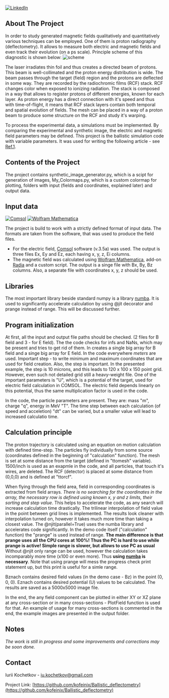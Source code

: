 [![LinkedIn][linkedin-shield]][linkedin-url]


<!-- ABOUT THE PROJECT -->
## About The Project

In order to study generated magnetic fields qualitatively and quantitatively various techniques can be
employed. One of them is proton radiography (deflectometry). It allows to measure both electric and magnetic fields and even track their evolution (on a ps scale).
Principle scheme of this diagnostic is shown below:
![scheme](https://user-images.githubusercontent.com/90211042/132966051-479b1cd8-1b48-48dc-8ff9-eb96ad0842e1.png)

The laser irradiates thin foil and thus creates a directed beam of protons. This beam is well-collimated and the proton energy distribution is wide.
The beam passes through the target (field) region and the protons are deflected in some way.
They are recorded by the radiochromic films (RCF) stack. RCF changes color when exposed to ionizing radiation. 
The stack is composed in a way that allows to register protons of different energies, known for each layer.
As proton energy has a direct connection with it's speed and thus with time-of-flight, it means that RCF stack layers contain both temporal and spatial evolution of fields.
The mesh can be placed in a way of a proton beam to produce some structure on the RCF and study it's warping.

To process the experimental data, a simulations must be implemented. By comparing the experimental and synthetic image, the electric and magnetic field parameters may be defined.
This project is the ballistic simulation code with variable parameters. It was used for writing the following article - see [Ref.1](https://iopscience.iop.org/article/10.1088/1742-6596/1686/1/012004).

## Contents of the Project
The project contains synthetic_image_generator.py, which is a scipt for generation of images, My_Colormaps.py, which is a custom colormap for plotting, folders with input (fields and coordinates, explained later) and output data.

## Input data
[![Comsol][Comsol-shield]][Comsol-url]
[![Wolfram Mathematica][Wolfram-shield]][Wolfram-url]

The project is build to work with a strictly defined format of input data. The formats are taken from the software, that was used to produce the field files.
* For the electric field, [Comsol](https://www.comsol.ru/) software (v.3.5a) was used. The output is three files Ex, Ey and Ez, each having x, y, z, Ei columns.
* The magnetic field was calculated using [Wolfram Mathematica](https://www.wolfram.com/mathematica/), add-on [Radia](https://www.esrf.fr/Accelerators/Groups/InsertionDevices/Software/Radia) and a custom script.
The output is a singe file with Bx, By, Bz columns. Also, a separate file with coordinates x, y, z should be used.

## Libraries
The most important library beside standard numpy is a library [numba](http://numba.pydata.org/). It is used to significantly accelerate calculation by using @jit decorator and prange instead of range. This will be discussed further.
## Program initialization
At first, all the input and output file paths should be checked. (2 files for B field and 3 - for E field). The the code checks for infs and NaNs, which may be present and tries to get rid of them.
In creates a single big array for B field and a singe big array for E field. In the code everywhere _meters_ are used.
Important step - to write minimum and maximum coordinates that are used for field creation. Also, the step is important. In the presented example, the step is 10 microns, and this leads to 120 x 100 x 150 point grid.
However, even such not detailed grid still a heavy-weight file.
One of the important parameters is "U", which is a potential of the target, used for electric field calculation in COMSOL. The electric field depends linearly on this potential, thus the same multiplication factor is used in the code.

In the code, the particle parameters are present. They are: mass "m", charge "q", energy in MeV "T".  The time step between each calculation (of speed and acceletion) "dt" can be varied, but a smaller value will lead to increased calculatio time.

## Calculation principle
The proton trajectory is calculated using an equation on motion calculation with defined time-step. The particles fly individually from some source (coordinates defined in the beginning of "calculation" function).
The mesh is set at some distance from the target (defined in "ttomesh" variable). 1500/inch is used as an exapmle in the code, and all particles, that touch it's wires, are deleted.
The RCF (detector) is placed at some distance from (0,0,0) and is defined at "ttorcf". 

When flying through the field area, field in corresponding coordinates is extracted from field arrays. _There is no searching for the coordinates in the array, the necessary row is defined using known x, y and z limits, their sorting and step value_.
This helps to accelerate the code, as any search will increase calculation time drastically.
The trilinear interpolation of field value in the point between grid lines is implemented. The results look cleaner with interpolation turned on, however it takes much more time than taking a closest value. 
The @njit(parallel=True) uses the numba library and accelerates code significantly. In the demo code itself ("calculation" function) the "prange" is used instead of range. 
__The main difference is that prange uses all the CPU cores at 100%! Thus the PC is hard to use while prange is active! Simple range is slower, but allows to use PC as usual__
Without @njit only range can be used, however the calculation takes incomparably more time (x100 or even more). Thus __using [numba](http://numba.pydata.org/) is necessary__.
Note that using prange will mess the progress check print statement up, but this print is useful for a simle range.

Bznach contains desired field values (in the demo case - Bz) in the point (0, 0, 0). Eznach contains desired potential (U) values to be calculated.
The results are saved as a 5000x5000 image file. 

In the end, the any field component can be plotted in either XY or XZ plane at any cross-section or in many cross-sections - PlotField function is used for that. An example of usage for many cross-sections is commented in the end, the example images are presented in the output folder. 


## Notes
_The work is still in progress and some improvements and corrections may be soon done._

## Contact

Iurii Kochetkov -  iu.kochetkov@gmail.com

Project Link: [https://github.com/kofeinix/Ballistic_deflectometry](https://github.com/kofeinix/Ballistic_deflectometry)


<!-- MARKDOWN LINKS & IMAGES -->

[linkedin-shield]: https://img.shields.io/badge/-LinkedIn-black.svg?style=for-the-badge&logo=linkedin&colorB=555
[linkedin-url]: https://linkedin.com/in/iu-kochetkov/
[Comsol-shield]: https://cdn.comsol.com/company/logo/comsol-logo-130x20.png
[Comsol-url]: https://www.comsol.ru/
[Wolfram-shield]: https://www.wolfram.com/common/images/gl-logo-spikey.ru.png
[Wolfram-url]: https://www.wolfram.com/mathematica/
